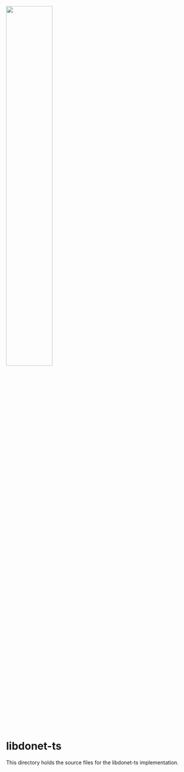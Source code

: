<img src="https://raw.githubusercontent.com/donet-server/libdonet-ts/master/logo/libdonet-ts.png" width="50%"/>

libdonet-ts
=======================
This directory holds the source files for the libdonet-ts implementation.
